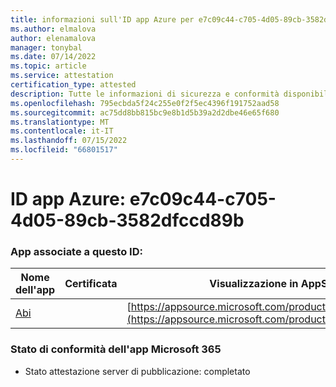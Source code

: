 ```yaml
---
title: informazioni sull'ID app Azure per e7c09c44-c705-4d05-89cb-3582dfccd89b
ms.author: elmalova
author: elenamalova
manager: tonybal
ms.date: 07/14/2022
ms.topic: article
ms.service: attestation
certification_type: attested
description: Tutte le informazioni di sicurezza e conformità disponibili per e7c09c44-c705-4d05-89cb-3582dfccd89b.
ms.openlocfilehash: 795ecbda5f24c255e0f2f5ec4396f191752aad58
ms.sourcegitcommit: ac75dd8bb815bc9e8b1d5b39a2d2dbe46e65f680
ms.translationtype: MT
ms.contentlocale: it-IT
ms.lasthandoff: 07/15/2022
ms.locfileid: "66801517"
---
```

# <a name="azure-app-id-e7c09c44-c705-4d05-89cb-3582dfccd89b"></a>ID app Azure: e7c09c44-c705-4d05-89cb-3582dfccd89b


### <a name="apps-associated-with-this-id"></a>App associate a questo ID:
| **Nome dell'app** | **Certificata** | **Visualizzazione in AppSource** |
|--------------|---------------|-----------------------|
| [Abi](../forward/WA200003862.md) |  | [https://appsource.microsoft.com/product/office/WA200003862](https://appsource.microsoft.com/product/office/WA200003862) |

### <a name="microsoft-365-app-compliance-status"></a>Stato di conformità dell'app Microsoft 365
- Stato attestazione server di pubblicazione: completato
